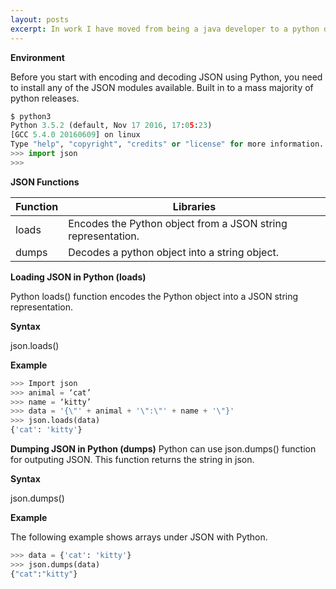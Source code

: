 ```yaml
---
layout: posts
excerpt: In work I have moved from being a java developer to a python developer. I have had to work with json and python and dealing with json a lot so. Here is step one in learning python and json. I do enjoy working with json in python.
---
```


**Environment**

Before you start with encoding and decoding JSON using Python, you need to install any of the JSON modules available. Built in to a mass majority of python releases. 

```python
$ python3
Python 3.5.2 (default, Nov 17 2016, 17:05:23)
[GCC 5.4.0 20160609] on linux
Type "help", "copyright", "credits" or "license" for more information.
>>> import json
>>>
```

**JSON Functions**

| Function | Libraries |
|---|---|
| loads | Encodes the Python object from a JSON string representation. |
| dumps | Decodes a python object into a string object. |

**Loading JSON in Python (loads)**

Python loads() function encodes the Python object into a JSON string representation.

**Syntax**

json.loads()


**Example**

```python
>>> Import json
>>> animal = ‘cat’
>>> name = ‘kitty’
>>> data = '{\"' + animal + '\":\"' + name + '\"}'
>>> json.loads(data)
{'cat': 'kitty'}
```

**Dumping JSON in Python (dumps)**
Python can use json.dumps() function for outputing JSON. This function returns the string in json.

**Syntax**

json.dumps()

**Example**

The following example shows arrays under JSON with Python.

```python
>>> data = {'cat': 'kitty'}
>>> json.dumps(data)
{"cat":"kitty"}
````

